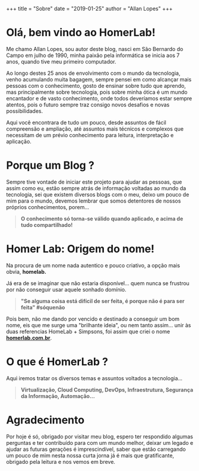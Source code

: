 +++
title = "Sobre"
date = "2019-01-25"
author = "Allan Lopes"
+++

# Olá, bem vindo ao HomerLab!

Me chamo Allan Lopes, sou autor deste blog, nasci em São Bernardo do Campo em julho de 1990, minha paixão pela informática se inicia aos 7 anos, quando tive meu primeiro computador.

Ao longo destes 25 anos de envolvimento com o mundo da tecnologia, venho acumulando muita bagagem, sempre pensei em como alcançar mais pessoas com o conhecimento, gosto de ensinar sobre tudo que aprendo, mas principalmente sobre tecnologia, pois sobre minha ótica é um mundo encantador e de vasto conhecimento, onde todos deveríamos estar sempre atentos, pois o futuro sempre traz consigo novos desafios e novas possibilidades.

Aqui você encontrara de tudo um pouco, desde assuntos de fácil compreensão e ampliação, até assuntos mais técnicos e complexos que necessitam de um prévio conhecimento para leitura, interpretação e aplicação.

# Porque um Blog ?

Sempre tive vontade de iniciar este projeto para ajudar as pessoas, que assim como eu, estão sempre atrás de informação voltadas ao mundo da tecnologia, sei que existem diversos blogs com o meu, deixo um pouco de mim para o mundo, devemos lembrar que somos detentores de nossos próprios conhecimentos, porem...

> **O conhecimento só torna-se válido quando aplicado, e acima de tudo compartilhado!**

# Homer Lab: Origem do nome!

Na procura de um nome nada autentico e pouco criativo, a opção mais obvia, **homelab.**

Já era de se imaginar que não estaria disponível... quem nunca se frustrou por não conseguir usar aquele sonhado domínio.

> **"Se alguma coisa está difícil de ser feita, é porque não é para ser feita" #sóquenão**

Pois bem, não me dando por vencido e destinado a conseguir um bom nome, eis que me surge uma "brilhante ideia", ou nem tanto assim... unir às duas referencias HomeLab + Simpsons, foi assim que criei o nome [**homerlab.com.br**](https://homerlab.com.br/).

# O que é HomerLab ?

Aqui iremos tratar os diversos temas e assuntos voltados a tecnologia...

> **Virtualização, Cloud Computing, DevOps, Infraestrutura, Segurança da Informação, Automação...**

# Agradecimento

Por hoje é só, obrigado por visitar meu blog, espero ter respondido algumas perguntas e ter contribuído para com um mundo melhor, deixar um legado e ajudar as futuras gerações é imprescindível, saber que estão carregando um pouco de mim nesta nossa curta jorna já é mais que gratificante, obrigado pela leitura e nos vemos em breve.
